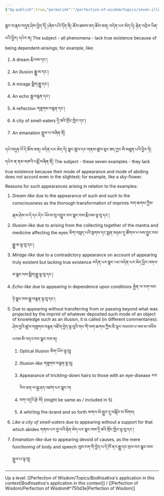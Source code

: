 ```yaml
---
{"dg-publish":true,"permalink":"/perfection-of-wisdom/topics/seven-illustrations-of-emptiness/"}
---
```


སྣང་བ་རྣམ་བདུན་ཤེས་བྱེད་དོ། །ཞེས་པའི་དོན་ནི། ཆོས་ཐམས་ཅད་ཆོས་ཅན། བདེན་པར་མེད་དེ། རྟེན་འབྲེལ་ཡིན་པའི་ཕྱིར། དཔེར་ན།
The subject - all phenomena - lack true existence because of being dependent-arisings; for example, like:
1. A dream རྨི་ལམ་དང༌།
2. An illusion སྒྱུ་མ་དང༌།
3. A mirage སྨིག་རྒྱུ་དང༌།
4. An echo སྒྲ་བརྙན་དང༌།
5. A reflection གཟུགས་བརྙན་དང༌།
6. A city of smell-eaters དྲི་ཟའི་གྲོང་ཁྱེར་དང༌།
7. An emanation སྤྲུལ་པ་བཞིན་ནོ།

དཔེ་བདུན་པོ་དེ་ཆོས་ཅན། བདེན་པར་མེད་དེ། སྣང་ཚུལ་དང་གནས་ཚུལ་ཅུང་ཟད་ཀྱང་མི་མཐུན་པའི་ཕྱིར་ཏེ། དཔེར་ན་ནམ་མཁའི་པདྨོ་བཞིན་ནོ།
The subject - these seven examples - they lack true existence because their mode of appearance and mode of abiding does not accord even in the slightest; for example, like a sky-flower.

Reasons for such appearances arising in relation to the examples:
1. *Dream-like* due to the appearance of such and such to the consciousness as the thorough transformation of imprints བག་ཆགས་ཀྱིས་རྣམ་ཤེས་ལ་དེ་དང་དེར་ཡོངས་སུ་འགྱུར་བར་སྣང་བས་རྨི་ལམ་ལྟ་བུ་དང༌།
2. *Illusion-like* due to arising from the collecting together of the mantra and medicine affecting the eyes
   མིག་བསླད་པའི་སྔགས་དང་སྨན་མཉམ་དུ་ཚོགས་པ་ལས་བྱུང་བས་སྒྱུ་མ་ལྟ་བུ་དང༌།
3. *Mirage-like* due to a contradictory appearance on account of appearing truly existent but lacking true existence བདེན་པར་སྣང་ཡང་བདེན་པར་མེད་ཕྱིར་འགལ་བ་སྣང་བས་སྨིག་རྒྱུ་ལྟ་བུ་དང༌།
4. *Echo-like* due to appearing in dependence upon conditions རྐྱེན་ལ་རག་ལས་ཏེ་སྣང་བས་སྒྲ་བརྙན་ལྟ་བུ་དང༌།
5. Due to appearing without transferring from or passing beyond what was projected by the imprint of whatever deposited such mode of an object of knowledge such as an illusion, it is called (in different commentaries):
   ཤེས་བྱའི་ཚུལ་གཟུགས་བརྙན་འཇོག་བྱེད་ལྟ་བུའི་གང་གི་བག་ཆགས་ཀྱིས་ཇི་ལྟར་འཕངས་པ་ལས་མ་འཕོས་པའམ་མི་འདའ་བར་སྣང་བས་ན།
	1. Optical illusion མིག་ཡོར་ལྟ་བུ།
	2. *Illusion-like* གཟུགས་བརྙན་ལྟ་བུ།
	3. Appearance of trickling-down hairs to those with an eye-disease རབ་རིབ་ཅན་ལ་སྐྲ་ཤད་འཛག་པར་སྣང་བ།
	4. བག་འདྲའི་རྩེ་མོ། (might be same as / included in 5)
	5. A whirling fire-brand and so forth མགལ་མེ་མྱུར་དུ་བསྐོར་བ་སོགས།
6. *Like a city of smell-eaters* due to appearing without a support for  that which abides
   གནས་པར་བྱ་བའི་རྟེན་མེད་པར་སྣང་བས་དྲི་ཟའི་གྲོང་ཁྱེར་ལྟ་བུ་དང༌།
7. *Emanation-like* due to appearing devoid of causes, as the mere functioning of body and speech
   ལུས་ངག་གི་བྱེད་པ་དེ་ཁོ་ནར་རྒྱུ་དང་བྲལ་བར་སྣང་བས་སྤྲུལ་པ་ལྟ་བུ།

---
Up a level: [[Perfection of Wisdom/Topics/Bodhisattva's application in this context\|Bodhisattva's application in this context]] / [[Perfection of Wisdom/Perfection of Wisdom#^750d3e\|Perfection of Wisdom]]